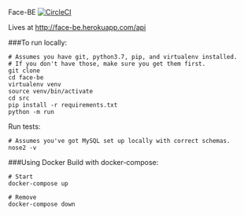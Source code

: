 Face-BE
[![CircleCI](https://circleci.com/gh/face-ac/face-be/tree/master.svg?style=svg)](https://circleci.com/gh/face-ac/face-be/tree/master)

Lives at http://face-be.herokuapp.com/api 

###To run locally:

```
# Assumes you have git, python3.7, pip, and virtualenv installed.
# If you don't have those, make sure you get them first.
git clone
cd face-be
virtualenv venv
source venv/bin/activate
cd src
pip install -r requirements.txt
python -m run 
```

Run tests:
```
# Assumes you've got MySQL set up locally with correct schemas.
nose2 -v
```

###Using Docker
Build with docker-compose: 
```
# Start
docker-compose up

# Remove
docker-compose down

```
